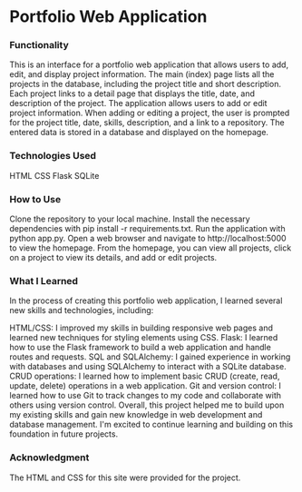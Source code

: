 # Portfolio Web Application

### Functionality
This is an interface for a portfolio web application that allows users to add, edit, and display project information. 
The main (index) page lists all the projects in the database, including the project title and short description. 
Each project links to a detail page that displays the title, date, and description of the project.
The application allows users to add or edit project information. 
When adding or editing a project, the user is prompted for the project title, date, skills, description, and a link to a repository. 
The entered data is stored in a database and displayed on the homepage.


### Technologies Used
HTML
CSS
Flask
SQLite

### How to Use
Clone the repository to your local machine.
Install the necessary dependencies with pip install -r requirements.txt.
Run the application with python app.py.
Open a web browser and navigate to http://localhost:5000 to view the homepage.
From the homepage, you can view all projects, click on a project to view its details, and add or edit projects.

### What I Learned
In the process of creating this portfolio web application, I learned several new skills and technologies, including:

HTML/CSS: I improved my skills in building responsive web pages and learned new techniques for styling elements using CSS.
Flask: I learned how to use the Flask framework to build a web application and handle routes and requests.
SQL and SQLAlchemy: I gained experience in working with databases and using SQLAlchemy to interact with a SQLite database.
CRUD operations: I learned how to implement basic CRUD (create, read, update, delete) operations in a web application.
Git and version control: I learned how to use Git to track changes to my code and collaborate with others using version control.
Overall, this project helped me to build upon my existing skills and gain new knowledge in web development and database management. I'm excited to continue learning and building on this foundation in future projects.


### Acknowledgment
The HTML and CSS for this site were provided for the project. 
